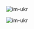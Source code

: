<h3 style="text-align:left; color:blue;"></h3>
<p style="text-align:left; color:blue;">
</p>

<p>&nbsp;<img style="display: block; margin-left: auto; margin-right: auto;" src="https://github-readme-stats.vercel.app/api?username=im-ukr&show_icons=true&theme=dark&title_color=fdfcfc&locale=en" alt="im-ukr" /></p>

<p><img style="display: block; margin-left: auto; margin-right: auto;" src="https://github-readme-streak-stats.herokuapp.com/?user=im-ukr&theme=dark" alt="im-ukr" /></p>
